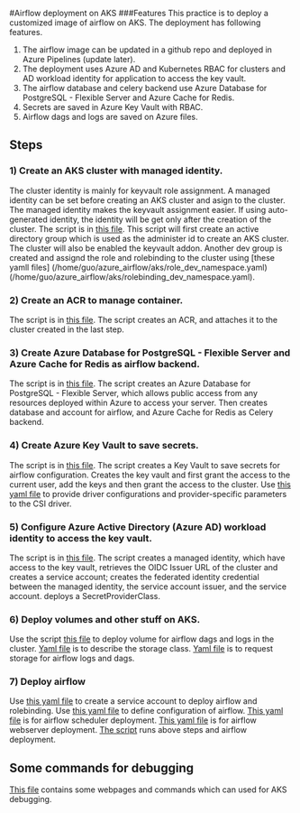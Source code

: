 #Airflow deployment on AKS
###Features
This practice is to deploy a customized image of airflow on AKS. The deployment has following features.
1) The airflow image can be updated in a github repo and deployed in Azure Pipelines (update later). 
2) The deployment uses Azure AD and Kubernetes RBAC for clusters and AD workload identity for application to access the key vault.
3) The airflow database and celery backend use Azure Database for PostgreSQL - Flexible Server and Azure Cache for Redis.
4) Secrets are saved in Azure Key Vault with RBAC.
5) Airflow dags and logs are saved on Azure files.

## Steps
### 1) Create an AKS cluster with managed identity.
The cluster identity is mainly for keyvault role assignment. A managed identity can be set before creating an AKS cluster and asign to the cluster. 
The managed identity makes the keyvault assignment easier.
If using auto-generated identity, the identity will be get only after the creation of the cluster.
The script is in [this file](/home/guo/azure_airflow/aks/aks_rbac_aad.sh).
This script will first create an active directory group which is used as the administer id to create an AKS cluster.
The cluster will also be enabled the keyvault addon. Another dev group is created and assignd the role and rolebinding to the cluster using [these yamll files]
(/home/guo/azure_airflow/aks/role_dev_namespace.yaml)(/home/guo/azure_airflow/aks/rolebinding_dev_namespace.yaml).

### 2) Create an ACR to manage container.
The script is in [this file](/home/guo/azure_airflow/acr/acr_import_image.sh).
The script creates an ACR, and attaches it to the cluster created in the last step.

### 3) Create Azure Database for PostgreSQL - Flexible Server and Azure Cache for Redis as airflow backend.
The script is in [this file](/home/guo/azure_airflow/volume/airflow_backend_postgres_redis.sh).
The script creates an Azure Database for PostgreSQL - Flexible Server, which allows public access from any resources deployed within Azure to access your server.
Then creates database and account for airflow, and Azure Cache for Redis as Celery backend. 

### 4) Create Azure Key Vault to save secrets.
The script is in [this file](/home/guo/azure_airflow/volume/aks_key_vault.sh).
The script creates a Key Vault to save secrets for airflow configuration. Creates the key vault and first grant the access to the current user,
add the keys and then grant the access to the cluster.
Use [this yaml file](/home/guo/azure_airflow/volume/aks_key_sync.yaml) to provide driver configurations and provider-specific parameters to the CSI driver.

### 5) Configure Azure Active Directory (Azure AD) workload identity to access the key vault.
The script is in [this file](/home/guo/azure_airflow/csi_secrets_store_identity_access/workload_identity_configuration.sh).
The script creates a managed identity, which have access to the key vault, retrieves the OIDC Issuer URL of the cluster and creates a service account;
creates the federated identity credential between the managed identity, the service account issuer, and the service account.
deploys a SecretProviderClass.

### 6) Deploy volumes and other stuff on AKS.
Use the script [this file](/home/guo/azure_airflow/volume/aks_volume.sh) to deploy volume for airflow dags and logs in the cluster.
[Yaml file](/home/guo/azure_airflow/volume/aks_volume.yaml) is to describe the storage class.
[Yaml file](/home/guo/azure_airflow/volume/aks_volume_claims.yaml) is to request storage for airflow logs and dags.

### 7) Deploy airflow
Use [this yaml file](/home/guo/azure_airflow/airflow_deployment/aks_airflow_rbac.yaml) to create a service account to deploy airflow and rolebinding.
Use [this yaml file](/home/guo/azure_airflow/airflow_deployment/airflow_configmap.yaml) to define configuration of airflow.
[This yaml file](/home/guo/azure_airflow/airflow_deployment/airflow_scheduler.yaml) is for airflow scheduler deployment.
[This yaml file](/home/guo/azure_airflow/airflow_deployment/airflow_scheduler.yaml) is for airflow webserver deployment.
[The script](/home/guo/azure_airflow/airflow_deployment/airflow_deployment.sh) runs above steps and airflow deployment.

## Some commands for debugging
[This file](/home/guo/azure_airflow/troubleshooting.sh) contains some webpages and commands which can used for AKS debugging.


